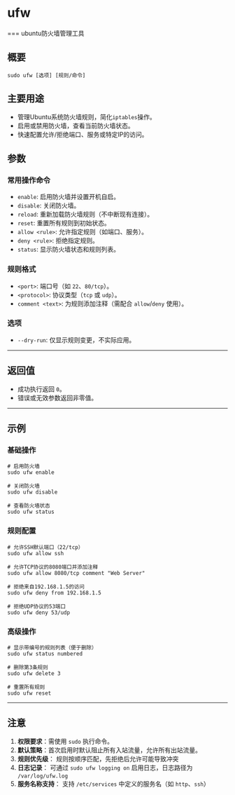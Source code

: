# ufw
===
ubuntu防火墙管理工具

## 概要

```shell
sudo ufw [选项] [规则/命令]
```

## 主要用途

- 管理Ubuntu系统防火墙规则，简化`iptables`操作。
- 启用或禁用防火墙，查看当前防火墙状态。
- 快速配置允许/拒绝端口、服务或特定IP的访问。

## 参数

### 常用操作命令

- `enable`: 启用防火墙并设置开机自启。
- `disable`: 关闭防火墙。
- `reload`: 重新加载防火墙规则（不中断现有连接）。
- `reset`: 重置所有规则到初始状态。
- `allow <rule>`: 允许指定规则（如端口、服务）。
- `deny <rule>`: 拒绝指定规则。
- `status`: 显示防火墙状态和规则列表。

### 规则格式

- `<port>`: 端口号（如 `22`、`80/tcp`）。
- `<protocol>`: 协议类型（`tcp` 或 `udp`）。
- `comment <text>`: 为规则添加注释（需配合 `allow`/`deny` 使用）。

### 选项

- `--dry-run`: 仅显示规则变更，不实际应用。

------

## 返回值

- 成功执行返回 `0`。
- 错误或无效参数返回非零值。

------

## 示例

### 基础操作

```
# 启用防火墙
sudo ufw enable

# 关闭防火墙
sudo ufw disable

# 查看防火墙状态
sudo ufw status
```

### 规则配置

```
# 允许SSH默认端口（22/tcp）
sudo ufw allow ssh

# 允许TCP协议的8080端口并添加注释
sudo ufw allow 8080/tcp comment "Web Server"

# 拒绝来自192.168.1.5的访问
sudo ufw deny from 192.168.1.5

# 拒绝UDP协议的53端口
sudo ufw deny 53/udp
```

### 高级操作

```
# 显示带编号的规则列表（便于删除）
sudo ufw status numbered

# 删除第3条规则
sudo ufw delete 3

# 重置所有规则
sudo ufw reset
```

------

## 注意

1. **权限要求**：需使用 `sudo` 执行命令。
2. **默认策略**：首次启用时默认阻止所有入站流量，允许所有出站流量。
3. **规则优先级**：
   规则按顺序匹配，先拒绝后允许可能导致冲突
4. **日志记录**：
   可通过 `sudo ufw logging on` 启用日志，日志路径为 `/var/log/ufw.log`
5. **服务名称支持**：
   支持 `/etc/services` 中定义的服务名（如 `http`、`ssh`）
